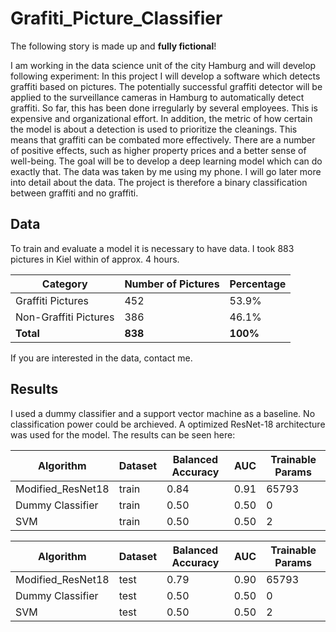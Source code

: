 # Grafiti_Picture_Classifier

The following story is made up and **fully fictional**!  


I am working in the data science unit of the city Hamburg and will develop following experiment: In this project I will develop a software which detects graffiti based on pictures. The potentially successful graffiti detector will be applied to the surveillance cameras in Hamburg to automatically detect graffiti. So far, this has been done irregularly by several employees. This is expensive and organizational effort. In addition, the metric of how certain the model is about a detection is used to prioritize the cleanings. This means that graffiti can be combated more effectively. There are a number of positive effects, such as higher property prices and a better sense of well-being. The goal will be to develop a deep learning model which can do exactly that. The data was taken by me using my phone. I will go later more into detail about the data. The project is therefore a binary classification between graffiti and no graffiti.

## Data
To train and evaluate a model it is necessary to have data. I took 883 pictures in Kiel within of approx. 4 hours.

| Category              | Number of Pictures | Percentage |
|-----------------------|--------------------|------------|
| Graffiti Pictures      | 452                | 53.9%      |
| Non-Graffiti Pictures  | 386               | 46.1%      |
| **Total**              | **838**            | **100%**   |

If you are interested in the data, contact me.

## Results
I used a dummy classifier and a support vector machine as a baseline. No classification power could be archieved. A optimized ResNet-18 architecture was used for the model. The results can be seen here:

| Algorithm          | Dataset | Balanced Accuracy | AUC   | Trainable Params |
|--------------------|---------|-------------------|-------|-------------------|
| Modified_ResNet18  | train   | 0.84              | 0.91  | 65793            |
| Dummy Classifier   | train   | 0.50              | 0.50  | 0                |
| SVM                | train   | 0.50              | 0.50  | 2                |


| Algorithm          | Dataset | Balanced Accuracy | AUC   | Trainable Params |
|--------------------|---------|-------------------|-------|-------------------|
| Modified_ResNet18  | test    | 0.79              | 0.90  | 65793            |
| Dummy Classifier   | test    | 0.50              | 0.50  | 0                |
| SVM                | test    | 0.50              | 0.50  | 2                |



